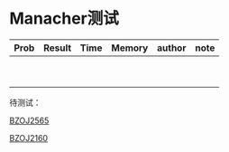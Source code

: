 # Manacher测试

| Prob | Result | Time | Memory | author | note |
| :--- | :----- | ---- | ------ | ------ | ---- |
|      |        |      |        |        |      |
|      |        |      |        |        |      |
|      |        |      |        |        |      |
|      |        |      |        |        |      |
|      |        |      |        |        |      |
|      |        |      |        |        |      |
|      |        |      |        |        |      |
|      |        |      |        |        |      |
|      |        |      |        |        |      |

待测试：

[BZOJ2565](<https://www.lydsy.com/JudgeOnline/problem.php?id=2565>)

[BZOJ2160](<https://www.lydsy.com/JudgeOnline/problem.php?id=2160>)



